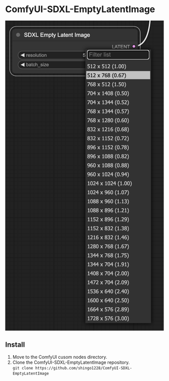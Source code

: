 # ComfyUI-SDXL-EmptyLatentImage
![](misc/ss_resolution_list.png)
## Install
1. Move to the ComfyUI cusom nodes directory.
2. Clone the ComfyUI-SDXL-EmptyLatentImage repository.<br>
`git clone https://github.com/shingo1228/ComfyUI-SDXL-EmptyLatentImage`

